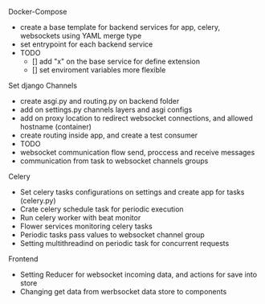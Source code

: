 Docker-Compose
   - create a base template for backend services for app, celery, websockets using YAML merge type
   - set entrypoint for each backend service
   - TODO
     - [] add "x" on the base service for define extension
     - [] set enviroment variables more flexible
   
  

Set django Channels
   - create asgi.py and routing.py on backend folder
   - add on settings.py channels layers and asgi configs
   - add on proxy location to redirect websocket connections, and allowed hostname (container)
   - create routing inside app, and create a test consumer 
   - TODO
   - websocket communication flow send, proccess and receive messages
   - communication from task to websocket channels groups 

Celery
   - Set celery tasks configurations on settings and create app for tasks (celery.py)
   - Crate celery schedule task for periodic execution
   - Run celery worker with beat monitor
   - Flower services monitoring celery tasks
   - Periodic tasks pass values to websocket channel group
   - Setting multithreadind on periodic task for concurrent requests

Frontend
   - Setting Reducer for websocket incoming data, and actions for save into store
   - Changing get data from werbsocket data store to components 
